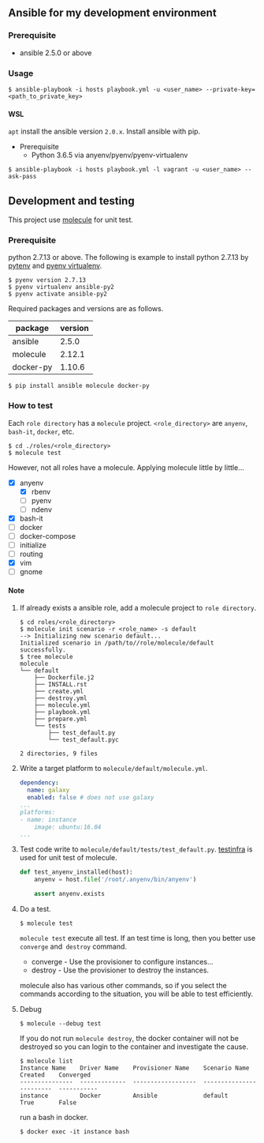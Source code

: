 
## Ansible for my development environment
### Prerequisite

* ansible 2.5.0 or above

### Usage

```
$ ansible-playbook -i hosts playbook.yml -u <user_name> --private-key=<path_to_private_key>
```

#### WSL

`apt` install the ansible version `2.0.x`. Install ansible with pip.

* Prerequisite
    * Python 3.6.5 via anyenv/pyenv/pyenv-virtualenv

```
$ ansible-playbook -i hosts playbook.yml -l vagrant -u <user_name> --ask-pass
```

## Development and testing

This project use [molecule](https://github.com/metacloud/molecule) for unit test. 

### Prerequisite

python 2.7.13 or above.
The following is example to install python 2.7.13 by [pytenv](https://github.com/pyenv/pyenv) and [pyenv virtualenv](https://github.com/pyenv/pyenv-virtualenv).

```
$ pyenv version 2.7.13
$ pyenv virtualenv ansible-py2
$ pyenv activate ansible-py2
```

Required packages and versions are as follows.

package   | version
----------|---------
ansible   | 2.5.0
molecule  | 2.12.1
docker-py | 1.10.6

```
$ pip install ansible molecule docker-py
```

### How to test

Each `role directory` has a `molecule` project. `<role_directory>` are `anyenv`, `bash-it`, `docker`, etc.

```
$ cd ./roles/<role_directory>
$ molecule test
```

However, not all roles have a molecule. Applying molecule little by little...

* [x] anyenv
  * [x] rbenv
  * [ ] pyenv
  * [ ] ndenv
* [x] bash-it
* [ ] docker
* [ ] docker-compose
* [ ] initialize
* [ ] routing
* [x] vim
* [ ] gnome

#### Note

1. If already exists a ansible role, add a molecule project to `role directory`.

    ```
    $ cd roles/<role_directory>
    $ molecule init scenario -r <role_name> -s default
    --> Initializing new scenario default...
    Initialized scenario in /path/to//role/molecule/default successfully.
    $ tree molecule
    molecule
    └── default
        ├── Dockerfile.j2
        ├── INSTALL.rst
        ├── create.yml
        ├── destroy.yml
        ├── molecule.yml
        ├── playbook.yml
        ├── prepare.yml
        └── tests
            ├── test_default.py
            └── test_default.pyc

    2 directories, 9 files
    ```

1. Write a target platform to `molecule/default/molecule.yml`.

    ```yaml
    dependency:
      name: galaxy
      enabled: false # does not use galaxy
    ...
    platforms:
    - name: instance
        image: ubuntu:16.04
    ...
    ```

1. Test code write to `molecule/default/tests/test_default.py`. 
[testinfra](https://github.com/philpep/testinfra) is used for unit test of molecule.

    ```py
    def test_anyenv_installed(host):
        anyenv = host.file('/root/.anyenv/bin/anyenv')

        assert anyenv.exists
    ```

1. Do a test.

    ```
    $ molecule test
    ```

    `molecule test` execute all test. If an test time is long, then you better use `converge` and` destroy` command.

    * converge - Use the provisioner to configure instances...
    * destroy - Use the provisioner to destroy the instances.

    molecule also has various other commands, so if you select the commands according to the situation, you will be able to test efficiently.

1. Debug

    ```
    $ molecule --debug test
    ```

    If you do not run `molecule destroy`, the docker container will not be destroyed so you can login to the container and investigate the cause.

    ```
    $ molecule list
    Instance Name    Driver Name    Provisioner Name    Scenario Name    Created    Converged
    ---------------  -------------  ------------------  ---------------  ---------  -----------
    instance         Docker         Ansible             default          True       False
    ```

    run a bash in docker.

    ```
    $ docker exec -it instance bash
    ```

